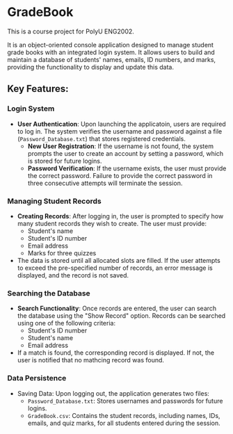 # GradeBook
This is a course project for PolyU ENG2002.

It is an object-oriented console application designed to manage student grade books with an integrated login system. It allows users to build and maintain a database of students' names, emails, ID numbers, and marks, providing the functionality to display and update this data.

## Key Features:
### Login System

- **User Authentication**: Upon launching the applicatoin, users are required to log in. The system verifies the username and password against a file (`Password_Database.txt`) that stores registered credentials.
  - **New User Registration**: If the username is not found, the system prompts the user to create an account by setting a password, which is stored for future logins.
  - **Password Verification**: If the username exists, the user must provide the correct password. Failure to provide the correct password in three consecutive attempts will terminate the session.

### Managing Student Records
- **Creating Records**: After logging in, the user is prompted to specify how many student records they wish to create. The user must provide:
  - Student's name
  - Student's ID number
  - Email address
  - Marks for three quizzes
- The data is stored until all allocated slots are filled. If the user attempts to exceed the pre-specified number of records, an error message is displayed, and the record is not saved.

### Searching the Database
- **Search Functionality**: Once records are entered, the user can search the database using the "Show Record" option. Records can be searched using one of the following criteria:
  - Student's ID number
  - Student's name
  - Email address  
- If a match is found, the corresponding record is displayed. If not, the user is notified that no mathcing record was found.

### Data Persistence
- Saving Data: Upon logging out, the application generates two files:
  - `Password_Database.txt`: Stores usernames and passwords for future logins.
  - `GradeBook.csv`: Contains the student records, including names, IDs, emails, and quiz marks, for all students entered during the session.

